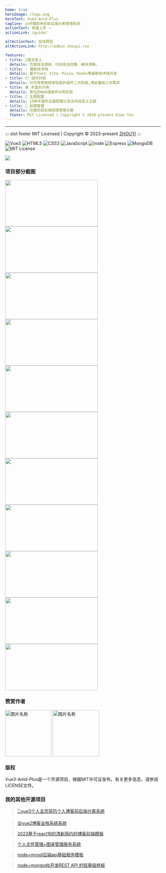 ```yaml
---
home: true
heroImage: /logo.png
heroText: Vue3-Antd-Plus
tagline: 👍开箱即用的前后端分离管理系统
actionText: 快速上手 →
actionLink: /guide/

altActionText: 在线预览
altActionLink: http://admin.zhouyi.run

features:
- title: 🧿简洁至上
  details: 页面简洁清爽、代码简洁优雅、模块清晰。
- title: 💡 最新技术栈
  details: 基于Vue3、Vite、Pinia、Hooks等最新技术栈开发
- title: 📦 组件封装
  details: 对日常使用频率较高的组件二次封装,满足基础工作需求
- title: 🛠️ 丰富的示例
  details: 常见的Web端插件示例实现
- title: 🔩 主题配置
  details: 15种丰富的主题配置以及支持自定义主题
- title: 🔑 权限管理
  details: 完善的前后端权限管理方案
  footer: MIT Licensed | Copyright © 2018-present Evan You
---
```


---

::: slot footer
MIT Licensed | Copyright © 2023-present [ZHOUYI](https://gitee.com/Z568_568)
:::


![Vue3](https://img.shields.io/badge/-Vue-34495e?logo=vue.js)
![HTML5](https://img.shields.io/badge/-HTML5-red?logo=html5&logoColor=white)
![CSS3](https://img.shields.io/badge/-CSS3-blue?logo=css3&logoColor=white)
![JavaScript](https://img.shields.io/badge/-JavaScript-yellow?logo=javascript&logoColor=white)
![node](https://img.shields.io/badge/-Nodejs-red?logo=node.js&logoColor=white)
![Express](https://img.shields.io/badge/-Express-green?logo=Express&logoColor=white)
![MongoDB](https://img.shields.io/badge/-MongoDB-yellow?logo=MongoDB&logoColor=white)
![MIT License](https://img.shields.io/badge/License-MIT-green.svg)

<img  src="/xmind.png">

### 项目部分截图

<img  src="/img.png" width = "300" height = "150">
<img src="/img_1.png" width = "300" height = "150">
<img src="/img_2.png" width = "300" height = "150">
<img src="/img_3.png" width = "300" height = "150">
<img src="/img_4.png" width = "300" height = "150">
<img src="/img_10.png" width = "300" height = "150">
<img src="/img_11.png" width = "300" height = "150">
<img src="/img_12.png" width = "300" height = "150">
<img src="/img_5.png" width = "300" height = "150">
<img src="/img_5.png" width = "300" height = "150">
<img src="/img_13.png" width = "300" height = "150">

 


###  赞赏作者

 <img src="/img_7.png" width = "150" height = "150" alt="图片名称" align=center />
 <img src="/img_8.png" width = "150" height = "150" alt="图片名称" align=center />

### 版权

Vue3-Antd-Plus是一个开源项目，根据MIT许可证发布。有关更多信息，请参阅LICENSE文件。


### 我的其他开源项目

> [👆vue3个人主页简历个人博客前后端分离系统](https://gitee.com/Z568_568/ZHOUYI-Homepage.git)

>[😜vue2博客全栈系统系统](https://gitee.com/Z568_568/all-blog-sys.git)

>[2023基于react18的清新简约的博客前端模板](https://gitee.com/Z568_568/Zblog)

>[个人文件管理+图床管理服务系统](https://gitee.com/Z568_568/zy.files.sys.git)

>[node+mysql后端api基础服务模板](https://gitee.com/Z568_568/zy-express-sequelize-mysql)

>[node+mongodb开发REST API 的轻量级样板](https://gitee.com/Z568_568/node.mongodb)
